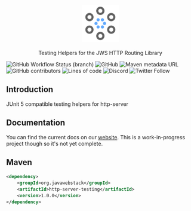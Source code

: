 <p align="center"><img src="https://raw.githubusercontent.com/JavaWebStack/docs/master/docs/assets/img/icon.svg" width="100">
<br><br>
Testing Helpers for the JWS HTTP Routing Library
</p>

![GitHub Workflow Status (branch)](https://img.shields.io/github/workflow/status/JavaWebStack/http-server-testing/Maven%20Deploy/master)
![GitHub](https://img.shields.io/github/license/JavaWebStack/http-server-testing)
![Maven metadata URL](https://img.shields.io/maven-metadata/v?metadataUrl=https%3A%2F%2Frepo1.maven.org%2Fmaven2%2Forg%2Fjavawebstack%2FHTTP-Server%2Fmaven-metadata.xml)
![GitHub contributors](https://img.shields.io/github/contributors/JavaWebStack/http-server-testing)
![Lines of code](https://img.shields.io/tokei/lines/github/JavaWebStack/http-server-testing)
![Discord](https://img.shields.io/discord/815612319378833408?color=%237289DA&label=discord)
![Twitter Follow](https://img.shields.io/twitter/follow/JavaWebStack?style=social)

## Introduction

JUnit 5 compatible testing helpers for http-server

## Documentation

You can find the current docs on our [website](https://docs.javawebstack.org/framework/httpserver). This is a
work-in-progress project though so it's not yet complete.

## Maven
```xml
<dependency>
    <groupId>org.javawebstack</groupId>
    <artifactId>http-server-testing</artifactId>
    <version>1.0.0</version>
</dependency>
```